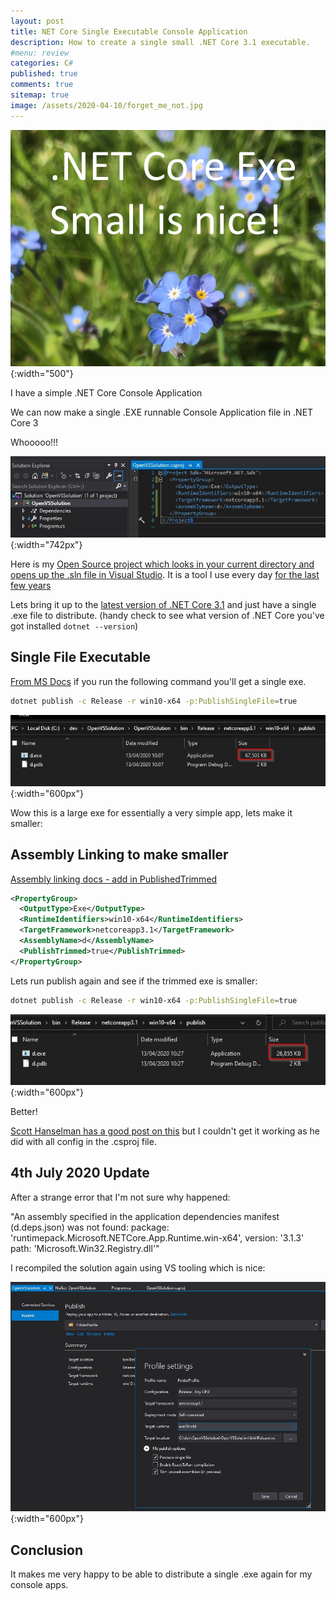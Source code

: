 ```yaml
---
layout: post
title: NET Core Single Executable Console Application 
description: How to create a single small .NET Core 3.1 executable.
#menu: review
categories: C# 
published: true 
comments: true     
sitemap: true
image: /assets/2020-04-10/forget_me_not.jpg
---
```


![alt text](/assets/2020-04-10/forget_me_not.jpg "Small .NET Core exe"){:width="500"}  

I have a simple .NET Core Console Application

We can now make a single .EXE runnable Console Application file in .NET Core 3

Whooooo!!!

![alt text](/assets/2020-04-10/dotnetcore_console_application.jpg ".NET Core Console Application"){:width="742px"}  

Here is my [Open Source project which looks in your current directory and opens up the .sln file in Visual Studio](https://github.com/djhmateer/OpenVSSolution). It is a tool I use every day [for the last few years](/2018/11/14/Open-visual-studio-from-command-line)

Lets bring it up to the [latest version of .NET Core 3.1](https://dotnet.microsoft.com/download/dotnet-core) and just have a single .exe file to distribute. (handy check to see what version of .NET Core you've got installed `dotnet --version`)

## Single File Executable

[From MS Docs](https://docs.microsoft.com/en-us/dotnet/core/whats-new/dotnet-core-3-0#single-file-executables) if you run the following command you'll get a single exe.

```bash
dotnet publish -c Release -r win10-x64 -p:PublishSingleFile=true
```

![alt text](/assets/2020-04-10/single_file_exe.jpg "Single file exe"){:width="600px"}  

Wow this is a large exe for essentially a very simple app, lets make it smaller:

## Assembly Linking to make smaller

[Assembly linking docs - add in PublishedTrimmed](https://docs.microsoft.com/en-us/dotnet/core/whats-new/dotnet-core-3-0#single-file-executables)

```xml
<PropertyGroup>
  <OutputType>Exe</OutputType>
  <RuntimeIdentifiers>win10-x64</RuntimeIdentifiers>
  <TargetFramework>netcoreapp3.1</TargetFramework>
  <AssemblyName>d</AssemblyName>
  <PublishTrimmed>true</PublishTrimmed>
</PropertyGroup>
```

Lets run publish again and see if the trimmed exe is smaller:

```bash
dotnet publish -c Release -r win10-x64 -p:PublishSingleFile=true
```

![alt text](/assets/2020-04-10/single_file_exe_smaller.jpg "Smaller exe"){:width="600px"}  

Better!

[Scott Hanselman has a good post on this](https://www.hanselman.com/blog/MakingATinyNETCore30EntirelySelfcontainedSingleExecutable.aspx) but I couldn't get it working as he did with all config in the .csproj file.

## 4th July 2020 Update

After a strange error that I'm not sure why happened:

"An assembly specified in the application dependencies manifest (d.deps.json) was not found:
    package: 'runtimepack.Microsoft.NETCore.App.Runtime.win-x64', version: '3.1.3'
    path: 'Microsoft.Win32.Registry.dll'"

I recompiled the solution again using VS tooling which is nice:

![alt text](/assets/2020-04-10/vs-publish.jpg "Publish from VS"){:width="600px"}  

## Conclusion

It makes me very happy to be able to distribute a single .exe again for my console apps.
